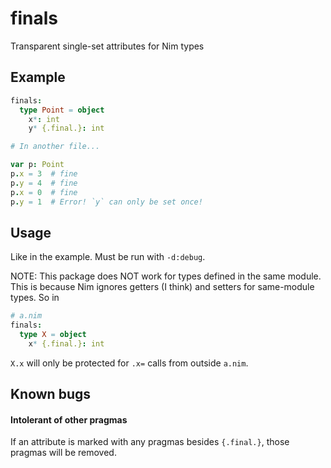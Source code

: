 # finals

Transparent single-set attributes for Nim types

## Example

```nim
finals:
  type Point = object
    x*: int
    y* {.final.}: int

# In another file...

var p: Point
p.x = 3  # fine
p.y = 4  # fine
p.x = 0  # fine
p.y = 1  # Error! `y` can only be set once!
```

## Usage

Like in the example. Must be run with `-d:debug`.

NOTE: This package does NOT work for types defined in the same module. This is because Nim ignores
getters (I think) and setters for same-module types. So in

```nim
# a.nim
finals:
  type X = object
    x* {.final.}: int
```

`X.x` will only be protected for `.x=` calls from outside `a.nim`.

## Known bugs

#### Intolerant of other pragmas

If an attribute is marked with any pragmas besides `{.final.}`, those pragmas will be removed.
